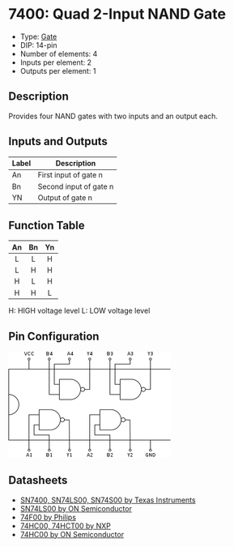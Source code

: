# 7400: Quad 2-Input NAND Gate

- Type: [Gate](gates.md)
- DIP: 14-pin
- Number of elements: 4
- Inputs per element: 2
- Outputs per element: 1

## Description

Provides four NAND gates with two inputs and an output each.

## Inputs and Outputs

| Label | Description            |
| ----- | ---------------------- |
| An    | First input of gate n  |
| Bn    | Second input of gate n |
| YN    | Output of gate n       |

## Function Table

| An  | Bn  | Yn  |
|:---:|:---:|:---:|
| L   | L   | H   |
| L   | H   | H   |
| H   | L   | H   |
| H   | H   | L   |

H: HIGH voltage level
L: LOW voltage level

## Pin Configuration

![7400 pin layout](7400-dip.png)

## Datasheets

- [SN7400, SN74LS00, SN74S00 by Texas Instruments](http://www.ti.com/lit/ds/symlink/sn74ls00.pdf)
- [SN74LS00 by ON Semiconductor](http://ecee.colorado.edu/~ecen3100/lab2_files/SN74LS00Ndatasheet.PDF)
- [74F00 by Philips](http://www.nxp.com/documents/data_sheet/74F00.pdf)
- [74HC00, 74HCT00 by NXP](http://www.nxp.com/documents/data_sheet/74HC_HCT00_Q100.pdf)
- [74HC00 by ON Semiconductor](https://www.onsemi.com/pub/Collateral/74HC00.PDF)

